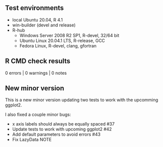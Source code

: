 ## Test environments
* local Ubuntu 20.04, R 4.1
* win-builder (devel and release)
* R-hub
  + Windows Server 2008 R2 SP1, R-devel, 32/64 bit
  + Ubuntu Linux 20.04.1 LTS, R-release, GCC
  + Fedora Linux, R-devel, clang, gfortran
  
## R CMD check results

0 errors | 0 warnings | 0 notes


## New minor version

This is a new minor version updating two tests to work with the upcomming ggplot2.

I also fixed a couple minor bugs:

* x axis labels should always be equally spaced #37  
* Update tests to work with upcoming ggplot2 #42  
* Add default parameters to avoid errors #43  
* Fix LazyData NOTE  
